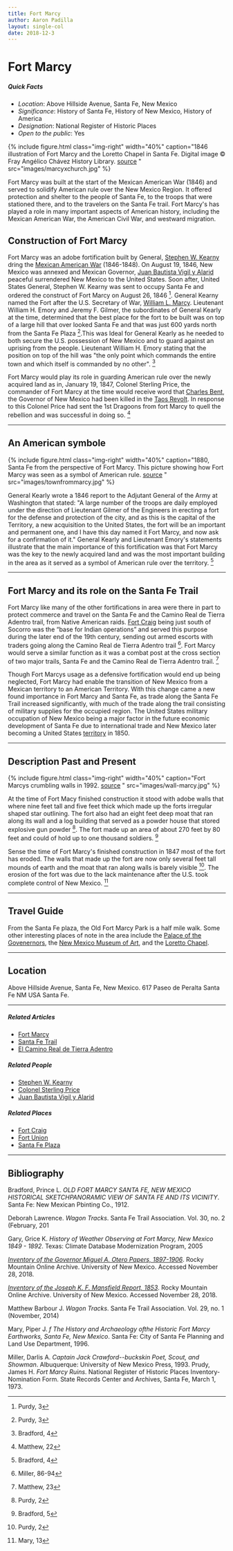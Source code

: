 ```yaml
---
title: Fort Marcy
author: Aaron Padilla
layout: single-col
date: 2018-12-3
---
```


# Fort Marcy

##### Quick Facts
* *Location*: Above Hillside Avenue, Santa Fe, New Mexico
* *Significance*: History of Santa Fe, History of New Mexico, History of America
* *Designation*: National Register of Historic Places
* *Open to the public*: Yes

{% include figure.html class="img-right" width="40%" caption="1846 illustration of Fort Marcy and the Loretto Chapel in Santa Fe. Digital image © Fray Angélico Chávez History Library. [source](https://econtent.unm.edu/cdm/singleitem/collection/chavezgraph/id/72/rec/40)
" src="images/marcyxchurch.jpg" %}

Fort Marcy was built at the start of the Mexican American War (1846) and served to solidify American rule over the New Mexico Region. It offered protection and shelter to the people of Santa Fe, to the troops that were stationed there, and to the travelers on the Santa Fe trail. Fort Marcy's has played a role in many important aspects of American history, including the Mexican American War, the American Civil War, and westward migration. 
## Construction of Fort Marcy

Fort Marcy was an adobe fortification built by General, [Stephen W. Kearny](https://en.wikipedia.org/wiki/Stephen_W._Kearny) dring the [Mexican American War](https://en.wikipedia.org/wiki/Mexican%E2%80%93American_War) (1846-1848). On August 19, 1846, New Mexico was annexed and Mexican Governor, [Juan Bautista Vigil y Alarid](https://en.wikipedia.org/wiki/Juan_Bautista_Vigil_y_Alarid) peaceful surrendered New Mexico to the United States. Soon after, United States General, Stephen W. Kearny was sent to occupy Santa Fe and ordered the construct of Fort Marcy on August 26, 1846 [^1]. General Kearny named the Fort after the U.S. Secretary of War, [William L. Marcy](https://en.wikipedia.org/wiki/William_L._Marcy). Lieutenant William H. Emory and Jeremy F. Gilmer, the subordinates of General Kearly at the time, determined that the best place for the fort to be built was on top of a large hill that over looked Santa Fe and that was just 600 yards north from the Santa Fe Plaza [^2].This was Ideal for General Kearly as he needed to both secure the U.S. possession of New Mexico and to guard against an uprising from the people. Lieutenant William H. Emory stating that the position on top of the hill was "the only point which commands the entire town and which itself is commanded by no other". [^3]

Fort Marcy would play its role in guarding American rule over the newly acquired land as in, January 19, 1847, Colonel Sterling Price, the commander of Fort Marcy at the time would receive word that [Charles Bent](https://en.wikipedia.org/wiki/Charles_Bent), the Governor of New Mexico had been killed in the [Taos Revolt](https://en.wikipedia.org/wiki/Taos_Revolt). In response to this Colonel Price had sent the 1st Dragoons from fort Marcy to quell the rebellion and was successful in doing so. [^4]

[^1]: Purdy, 3
[^2]: Purdy, 3
[^3]: Bradford, 4
[^4]: Matthew, 22
***
## An American symbole

{% include figure.html class="img-right" width="40%" caption="1880, Santa Fe from the perspective of Fort Marcy. This picture showing how Fort Marcy was seen as a symbol of American rule. [source](https://econtent.unm.edu/cdm/singleitem/collection/wittick/id/233/rec/99) 
" src="images/townfrommarcy.jpg" %}

General Kearly wrote a 1846 report to the Adjutant General of the Army at Washington that stated:  "A large number of the troops are daily employed under the direction of Lieutenant Gilmer of the Engineers in erecting a fort for the defense and protection of the city, and as this is the capital of the Territory, a new acquisition to the United States, the fort will be an important and permanent one, and I have this day named it Fort Marcy, and now ask for a confirmation of it." General Kearly and Lieutenant Emory's statements illustrate that the main importance of this fortification was that Fort Marcy was the key to the newly acquired land and was the most important building in the area as it served as a symbol of American rule over the territory. [^5]

[^5]: Bradford, 4 
***
## Fort Marcy and its role on the Santa Fe Trail
Fort Marcy like many of the other fortifications in area were there in part to protect commerce and travel on the Santa Fe and the Camino Real de Tierra Adentro trail, from Native American raids. [Fort Craig](https://en.wikipedia.org/wiki/Fort_Craig) being just south of Socorro was the “base for Indian operations” and served this purpose during the later end of the 19th century, sending out armed escorts with traders going along the Camino Real de Tierra Adentro trail [^6]. Fort Marcy would serve a similar function as it was a combat post at the cross section of two major trails, Santa Fe and the Camino Real de Tierra Adentro trail. [^7] 

Though Fort Marcys usage as a defensive fortification would end up being neglected, Fort Marcy had enable the transition of New Mexico from a Mexican territory to an American Territory. With this change came a new found importance in Fort Marcy and Santa Fe, as trade along the Santa Fe Trail increased significantly, with much of the trade along the trail consisting of military supplies for the occupied region. The United States military occupation of New Mexico being a major factor in the future economic development of Santa Fe due to international trade and New Mexico later becoming a United States [territory](https://en.wikipedia.org/wiki/New_Mexico_Territory) in 1850.  
     
[^6]: Miller, 86-94
[^7]: Matthew, 23
***
## Description Past and Present

{% include figure.html class="img-right" width="40%" caption="Fort Marcys crumbling walls in 1992. [source](https://econtent.unm.edu/cdm/singleitem/collection/santa/id/17/rec/34) 
" src="images/wall-marcy.jpg" %}

At the time of Fort Macy finished construction it stood with adobe walls that where nine feet tall and five feet thick which made up the forts irregular shaped star outlining. The fort also had an eight feet deep moat that ran along its wall and a log building that served as a powder house that stored explosive gun powder [^8]. The fort made up an area of about 270 feet by 80 feet and could of hold up to one thousand soldiers. [^9]

Sense the time of Fort Marcy's finished construction in 1847 most of the fort has eroded. The walls that made up the fort are now only several feet tall mounds of earth and the moat that ran along walls is barely visible [^10]. The erosion of the fort was due to the lack maintenance after the U.S. took complete control of New Mexico. [^11]

[^8]: Purdy, 2
[^9]: Bradford, 5
[^10]: Purdy, 2
[^11]: Mary, 13
***
## Travel Guide
From the Santa Fe plaza, the Old Fort Marcy Park is a half mile walk. Some other interesting places of note in the area include the [Palace of the Govenernors](https://www.nps.gov/nr/travel/american_latino_heritage/Palace_of_the_Governors.html), the [New Mexico Museum of Art](http://nmartmuseum.org/), and the [Loretto Chapel](https://www.lorettochapel.com/).  

***
## Location 
Above Hillside Avenue, Santa Fe, New Mexico.
617 Paseo de Peralta Santa Fe NM USA Santa Fe.


***
##### Related Articles
* [Fort Marcy](https://www.nps.gov/nr/travel/el_camino_real_de_tierra_adentro/Fort_Marcy_Ruins.html)
* [Santa Fe Trail](https://www.nps.gov/safe/index.htm)
* [El Camino Real de Tierra Adentro](https://www.nps.gov/elca/index.htm)
##### Related People
* [Stephen W. Kearny](https://www.pbs.org/kera/usmexicanwar/biographies/stephen_kearny.html)
* [Colonel Sterling Price](https://www.nps.gov/people/sterling-price.htm) 
* [Juan Bautista Vigil y Alarid](http://www.newmexicohistory.org/people/juan-bautista-vigil-y-alarid)
##### Related Places
* [Fort Craig](https://www.nps.gov/nr/travel/el_camino_real_de_tierra_adentro/Fort_Craig.html)
* [Fort Union](https://www.nps.gov/foun/index.htm)
* [Santa Fe Plaza](https://www.nps.gov/nr/travel/amsw/sw53.htm)

***
## Bibliography
Bradford, Prince L. _OLD FORT MARCY SANTA FE, NEW MEXICO HISTORICAL SKETCHPANORAMIC VIEW OF SANTA FE AND ITS VICINITY_. Santa Fe: New Mexican Pbinting Co., 1912.

Deborah Lawrence. _Wagon Tracks_. Santa Fe Trail Association.  Vol. 30, no. 2 (February, 201

Gary, Grice K. _History of Weather Observing at Fort Marcy, New Mexico 1849 - 1892_. Texas: Climate Database Modernization Program, 2005

[_Inventory of the Governor Miguel A. Otero Papers, 1897-1906_](https://rmoa.unm.edu/docviewer.php?docId=published/nmar1959-090.xml#idp3152976). Rocky Mountain Online Archive. University of New Mexico. Accessed November 28, 2018.

[_Inventory of the Joseph K. F. Mansfield Report, 1853_](https://rmoa.unm.edu/docviewer.php?docId=nmu1mss60sc.xml). Rocky Mountain Online Archive. University of New Mexico. Accessed November 28, 2018. 

Matthew Barbour J. _Wagon Tracks_. Santa Fe Trail Association. Vol. 29, no. 1 (November, 2014)

Mary, Piper J. _f The History and Archaeology ofthe Historic Fort Marcy Earthworks, Santa Fe, New Mexico_. Santa Fe: City of Santa Fe Planning and Land Use Department, 1996.

Miller, Darlis A. _Captain Jack Crawford--buckskin Poet, Scout, and Showman_. Albuquerque: University of New Mexico Press, 1993.
Prudy, James H. _Fort Marcy Ruins_. National Register of Historic Places Inventory-Nomination Form. State Records Center and Archives, Santa Fe, March 1, 1973.
